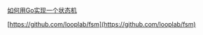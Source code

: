 [如何用Go实现一个状态机](https://juejin.cn/post/7090114093947830303)

[https://github.com/looplab/fsm](https://github.com/looplab/fsm)